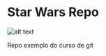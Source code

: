 # Star Wars Repo

![alt text](https://upload.wikimedia.org/wikipedia/commons/thumb/6/6c/Star_Wars_Logo.svg/1200px-Star_Wars_Logo.svg.png) 

Repo exemplo do curso de git
